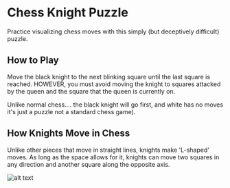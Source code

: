 # Chess Knight Puzzle

Practice visualizing chess moves with this simply (but deceptively difficult) puzzle.

## How to Play
Move the black knight to the next blinking square until the last square is reached. HOWEVER, you must avoid moving the knight to squares attacked by the queen and the square that the queen is currently on. 

Unlike normal chess.... the black knight will go first, and white has no moves it's just a puzzle not a standard chess game). 

## How Knights Move in Chess
Unlike other pieces that move in straight lines, knights make 'L-shaped' moves. As long as the space allows for it, knights can move two squares in any direction and another square along the opposite axis. 

![alt text](https://s3.amazonaws.com/hr-assets/0/1486410238-98ef4547f1-knightl-example-ps.png)
